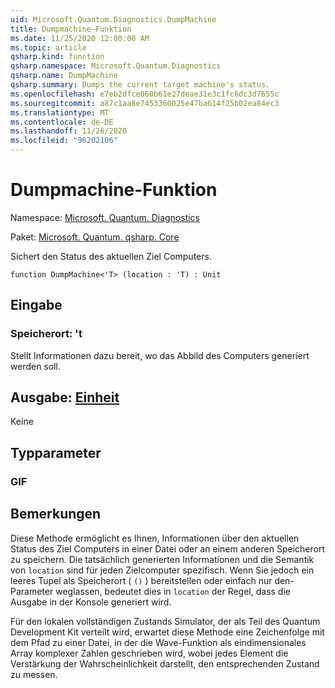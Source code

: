 ```yaml
---
uid: Microsoft.Quantum.Diagnostics.DumpMachine
title: Dumpmachine-Funktion
ms.date: 11/25/2020 12:00:00 AM
ms.topic: article
qsharp.kind: function
qsharp.namespace: Microsoft.Quantum.Diagnostics
qsharp.name: DumpMachine
qsharp.summary: Dumps the current target machine's status.
ms.openlocfilehash: e7eb2dfce060b61e27deae31e3c1fc6dc3d7655c
ms.sourcegitcommit: a87c1aa8e7453360025e47ba614f25b02ea84ec3
ms.translationtype: MT
ms.contentlocale: de-DE
ms.lasthandoff: 11/26/2020
ms.locfileid: "96202106"
---
```

# <a name="dumpmachine-function"></a>Dumpmachine-Funktion

Namespace: [Microsoft. Quantum. Diagnostics](xref:Microsoft.Quantum.Diagnostics)

Paket: [Microsoft. Quantum. qsharp. Core](https://nuget.org/packages/Microsoft.Quantum.QSharp.Core)


Sichert den Status des aktuellen Ziel Computers.

```qsharp
function DumpMachine<'T> (location : 'T) : Unit
```


## <a name="input"></a>Eingabe

### <a name="location--t"></a>Speicherort: 't

Stellt Informationen dazu bereit, wo das Abbild des Computers generiert werden soll.



## <a name="output--unit"></a>Ausgabe: [Einheit](xref:microsoft.quantum.lang-ref.unit)

Keine

## <a name="type-parameters"></a>Typparameter

### <a name="t"></a>GIF



## <a name="remarks"></a>Bemerkungen

Diese Methode ermöglicht es Ihnen, Informationen über den aktuellen Status des Ziel Computers in einer Datei oder an einem anderen Speicherort zu speichern.
Die tatsächlich generierten Informationen und die Semantik von `location` sind für jeden Zielcomputer spezifisch. Wenn Sie jedoch ein leeres Tupel als Speicherort ( `()` ) bereitstellen oder einfach nur den-Parameter weglassen, bedeutet dies in `location` der Regel, dass die Ausgabe in der Konsole generiert wird.

Für den lokalen vollständigen Zustands Simulator, der als Teil des Quantum Development Kit verteilt wird, erwartet diese Methode eine Zeichenfolge mit dem Pfad zu einer Datei, in der die Wave-Funktion als eindimensionales Array komplexer Zahlen geschrieben wird, wobei jedes Element die Verstärkung der Wahrscheinlichkeit darstellt, den entsprechenden Zustand zu messen.